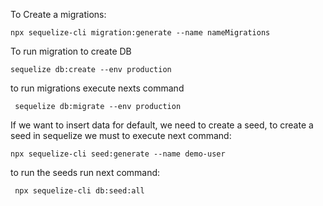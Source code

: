 To Create a migrations:
```
npx sequelize-cli migration:generate --name nameMigrations
```

To run migration to create DB
```
sequelize db:create --env production
```

to run migrations execute nexts command
```
 sequelize db:migrate --env production
```

If we want to insert data for default, we need to create a seed, to create a seed in sequelize we must to execute next command: 
```
npx sequelize-cli seed:generate --name demo-user
```
to run the seeds run next command:
```
 npx sequelize-cli db:seed:all
```
